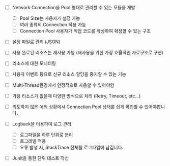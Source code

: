 - [ ] Network Connection을 Pool 형태로 관리할 수 있는 모듈을 개발
  - [ ] Pool Size는 사용자가 설정 가능
  - [ ] 여러 종류의 Connection 적용 가능
  - [ ] Connection Pool 사용자가 직접 코드를 작성하여 확장할 수 있는 구조
  
- [ ] 설정 파일로 관리 (JSON)

- [ ] 사용 완료된 리소스는 재사용 가능 (재사용을 위한 가장 효율적인 자료구조로 구현)

- [ ] 리소스에 대한 모니터링

- [ ] 사용자 이벤트 등으로 신규 리소스 할당을 중지할 수 있는 기능

- [ ] Multi-Thread환경에서 안정적으로 사용할 수 있어야함

- [ ] 가용 리소스가 없을때 다양한 방식으로 처리 (Retry, Timeout, etc...)

- [ ] 의도하지 않은 예외 상황에서 Connection Pool 상태를 쉽게 확인할 수 있어야합니다.

- [ ] Logback을 이용하여 로그 관리
  - [ ] 로그파일을 하루 단위로 분리
  - [ ] 로그레벨 적용
  - [ ] 오류 발생 시, StackTrace 전체를 로그파일에 남깁니다.
  
- [ ] Junit을 통한 단위 테스트 작성

